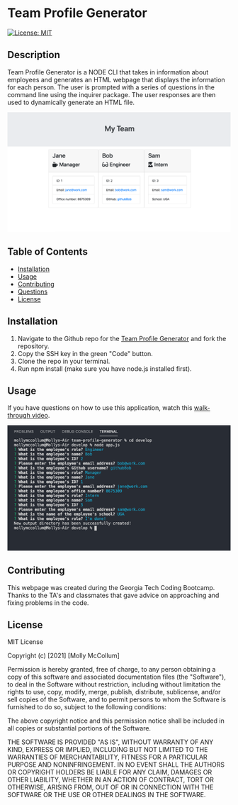 # Team Profile Generator

[![License: MIT](https://img.shields.io/badge/License-MIT-yellow.svg)](https://opensource.org/licenses/MIT)

## Description
Team Profile Generator is a NODE CLI that takes in information about employees and generates an HTML webpage that displays the information for each person. The user is prompted with a series of questions in the command line using the inquirer package. The user responses are then used to dynamically generate an HTML file. 

![Generated HTML webpage example](./Develop/assets/images/team-generator-html.png)

## Table of Contents

* [Installation](#Installation)
* [Usage](#Usage)
* [Contributing](#Contributing)
* [Questions](#Questions)
* [License](#License)

## Installation

1. Navigate to the Github repo for the [Team Profile Generator](https://github.com/mollymccollumwx/team-profile-generator) and fork the repository. 
2. Copy the SSH key in the green "Code" button.
3. Clone the repo in your terminal.
4. Run npm install (make sure you have node.js installed first). 

## Usage
If you have questions on how to use this application, watch this [walk-through video]().

![Command Line Interface](./Develop/assets/images/team-generator-terminal.png)

## Contributing

This webpage was created during the Georgia Tech Coding Bootcamp. Thanks to the TA's and classmates that gave advice on approaching and fixing problems in the code.

## License
MIT License

Copyright (c) [2021] [Molly McCollum]

Permission is hereby granted, free of charge, to any person obtaining a copy of this software and associated documentation files (the "Software"), to deal in the Software without restriction, including without limitation the rights to use, copy, modify, merge, publish, distribute, sublicense, and/or sell copies of the Software, and to permit persons to whom the Software is furnished to do so, subject to the following conditions:

The above copyright notice and this permission notice shall be included in all copies or substantial portions of the Software.

THE SOFTWARE IS PROVIDED "AS IS", WITHOUT WARRANTY OF ANY KIND, EXPRESS OR IMPLIED, INCLUDING BUT NOT LIMITED TO THE WARRANTIES OF MERCHANTABILITY, FITNESS FOR A PARTICULAR PURPOSE AND NONINFRINGEMENT. IN NO EVENT SHALL THE AUTHORS OR COPYRIGHT HOLDERS BE LIABLE FOR ANY CLAIM, DAMAGES OR OTHER LIABILITY, WHETHER IN AN ACTION OF CONTRACT, TORT OR OTHERWISE, ARISING FROM, OUT OF OR IN CONNECTION WITH THE SOFTWARE OR THE USE OR OTHER DEALINGS IN THE SOFTWARE.